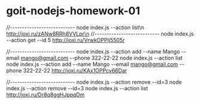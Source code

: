 # goit-nodejs-homework-01

//---------------------------
node index.js --action list\n
http://joxi.ru/zANw8RRh8VVLpr\n
//---------------------------
node index.js --action get --id 5
http://joxi.ru/VrwkOPPIj5505r



//---------------------------
node index.js --action add --name Mango --email mango@gmail.com --phone 322-22-22
node index.js --action list
node index.js --action add --name Mango --email mango@gmail.com --phone 322-22-22
http://joxi.ru/KAx1OPPcv66Dar



//---------------------------
node index.js --action remove --id=3
node index.js --action remove --id=3
node index.js --action list
http://joxi.ru/Dr8q8ggHJppqDm
